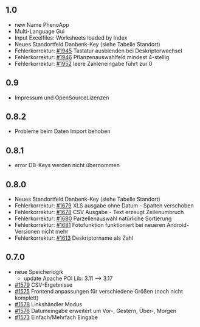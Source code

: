 1.0
---
* new Name PhenoApp
* Multi-Language Gui
* Input Excelfiles: Worksheets loaded by Index
* Neues Standortfeld Danbenk-Key (siehe Tabelle Standort)
* Fehlerkorrektur: [#1945](https://promadmz.julius-kuehn.de/issues/1945) Tastatur ausblenden bei Deskriptorwechsel
* Fehlerkorrektur: [#1946](https://promadmz.julius-kuehn.de/issues/1946) Pflanzenauswahlfeld mindest 4-stellig
* Fehlerkorrektur: [#1952](https://promadmz.julius-kuehn.de/issues/1952) leere Zahleneingabe führt zur 0

0.9
---
* Impressum und OpenSourceLizenzen

0.8.2
-----
* Probleme beim Daten Import behoben

0.8.1
-----
* error DB-Keys werden nicht übernommen

0.8.0
-----
* Neues Standortfeld Danbenk-Key (siehe Tabelle Standort)
* Fehlerkorrektur: [#1679](https://promadmz.julius-kuehn.de/issues/1679) XLS ausgabe ohne Datum - Spalten verschoben
* Fehlerkorrektur: [#1678](https://promadmz.julius-kuehn.de/issues/1678) CSV Ausgabe - Text erzeugt Zeilenumbruch
* Fehlerkorrektur: [#1680](https://promadmz.julius-kuehn.de/issues/1680) Parzellenauswahl natürliche Sortierung
* Fehlerkorrektur: [#1681](https://promadmz.julius-kuehn.de/issues/1681) Fotofunktion funktioniert bei neueren Android-Versionen nicht mehr
* Fehlerkorrektur: [#1613](https://promadmz.julius-kuehn.de/issues/1613) Deskriptorname als Zahl

0.7.0
-----
* neue Speicherlogik
    * update Apache POI Lib:  3.11 --> 3.17
* [#1579](https://promadmz.julius-kuehn.de/issues/1579) CSV-Ergebnisse
* [#1575](https://promadmz.julius-kuehn.de/issues/1575) Frontend anpassungen für verschiedene Größen (noch nicht komplett)
* [#1578](https://promadmz.julius-kuehn.de/issues/1578) Linkshändler Modus
* [#1576](https://promadmz.julius-kuehn.de/issues/1576) Datumeingabe erweitert um Vor-, Gestern, Über-, Morgen 
* [#1573](https://promadmz.julius-kuehn.de/issues/1573) Einfach/Mehrfach Eingabe